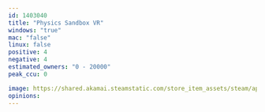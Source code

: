 ```yaml
---
id: 1403040
title: "Physics Sandbox VR"
windows: "true"
mac: "false"
linux: false
positive: 4
negative: 4
estimated_owners: "0 - 20000"
peak_ccu: 0

image: https://shared.akamai.steamstatic.com/store_item_assets/steam/apps/1403040/header.jpg?t=1607512675
opinions:
---
```

